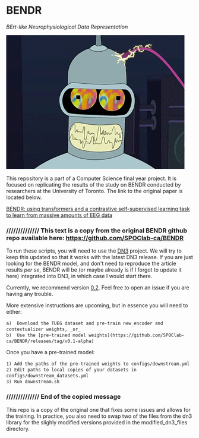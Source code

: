 # BENDR 
*BErt-like Neurophysiological Data Representation*

![A picture of Bender from Futurama][logo]

This repository is a part of a Computer Science final year project. It is focused on replicating the results of the study on BENDR conducted by researchers at the University of Toronto. The link to the original paper is located below. 

[BENDR: using transformers and a contrastive self-supervised learning task to learn from massive amounts of EEG data](https://arxiv.org/pdf/2101.12037.pdf)

### ////////////// This text is a copy from the original BENDR github repo available here: https://github.com/SPOClab-ca/BENDR
To run these scripts, you will need to use the [DN3](https://dn3.readthedocs.io/en/latest/) project. We will try to keep this updated so that it works with the latest DN3 release. If you are just looking for the BENDR model, and don't need to reproduce the article results *per se*, BENDR will be (or maybe already is if I forgot to update it here) integrated into DN3, in which case I would start there.

Currently, we recommend version [0.2](https://github.com/SPOClab-ca/dn3/tree/v0.2-alpha). Feel free to open an issue if you are having any trouble.

More extensive instructions are upcoming, but in essence you will need to either:

    a)  Download the TUEG dataset and pre-train new encoder and contextualizer weights, _or_
    b)  Use the [pre-trained model weights](https://github.com/SPOClab-ca/BENDR/releases/tag/v0.1-alpha)
        
Once you have a pre-trained model:

    1) Add the paths of the pre-trained weights to configs/downstream.yml
    2) Edit paths to local copies of your datasets in configs/downstream_datasets.yml
    3) Run downstream.sh
    
### ////////////// End of the copied message

This repo is a copy of the original one that fixes some issues and allows for the training. In practice, you also need to swap two of the files from the dn3 library for the slighly modified versions provided in the modified_dn3_files directory. 

[logo]: BENDR-jacking-on.gif "Bender Jacking-on"
